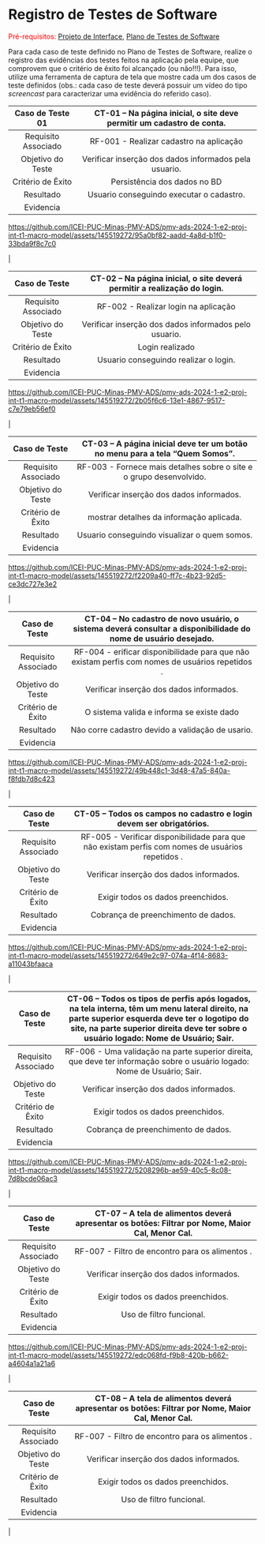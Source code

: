 # Registro de Testes de Software

<span style="color:red">Pré-requisitos: <a href="3-Projeto de Interface.md"> Projeto de Interface</a></span>, <a href="8-Plano de Testes de Software.md"> Plano de Testes de Software</a>

Para cada caso de teste definido no Plano de Testes de Software, realize o registro das evidências dos testes feitos na aplicação pela equipe, que comprovem que o critério de êxito foi alcançado (ou não!!!). Para isso, utilize uma ferramenta de captura de tela que mostre cada um dos casos de teste definidos (obs.: cada caso de teste deverá possuir um vídeo do tipo _screencast_ para caracterizar uma evidência do referido caso).

| **Caso de Teste 01** 	| **CT-01 – Na página inicial, o site deve permitir um cadastro de conta.** 	|
|:---:	|:---:	|
|	Requisito Associado 	| RF-001 - Realizar cadastro na aplicação |
| Objetivo do Teste 	| Verificar inserção dos dados informados pela usuario. |
|Critério de Êxito | Persistência dos dados no BD  |
| Resultado 	| Usuario conseguindo executar o cadastro. |
|Evidencia | 

https://github.com/ICEI-PUC-Minas-PMV-ADS/pmv-ads-2024-1-e2-proj-int-t1-macro-model/assets/145519272/95a0bf82-aadd-4a8d-b1f0-33bda9f8c7c0

  |

| **Caso de Teste** 	| **CT-02 – Na página inicial, o site deverá permitir a realização do login.** 	   |
|:---:	|:---:	|
|	Requisito Associado 	| RF-002 - Realizar login na aplicação |
| Objetivo do Teste 	| Verificar inserção dos dados informados pelo usuario. |
|Critério de Êxito | Login realizado  |
| Resultado 	| Usuario conseguindo realizar o login. |
|Evidencia | 

https://github.com/ICEI-PUC-Minas-PMV-ADS/pmv-ads-2024-1-e2-proj-int-t1-macro-model/assets/145519272/2b05f6c6-13e1-4867-9517-c7e79eb56ef0

  |


| **Caso de Teste** 	| **CT-03 – A página inicial deve ter um botão no menu para a tela “Quem Somos”.** 	   |
|:---:	|:---:	|
|	Requisito Associado 	| RF-003 - Fornece mais detalhes sobre o site e o grupo desenvolvido. |
| Objetivo do Teste 	| Verificar inserção dos dados informados. |
|Critério de Êxito | mostrar detalhes da informação aplicada.  |
| Resultado 	| Usuario conseguindo visualizar o quem somos. |
|Evidencia | 

https://github.com/ICEI-PUC-Minas-PMV-ADS/pmv-ads-2024-1-e2-proj-int-t1-macro-model/assets/145519272/f2209a40-ff7c-4b23-92d5-ce3dc727e3e2

  |

| **Caso de Teste** 	| **CT-04 – No cadastro de novo usuário, o sistema deverá consultar a disponibilidade do nome de usuário desejado.**  	   |
|:---:	|:---:	|
|	Requisito Associado 	| RF-004 - erificar disponibilidade para que não existam perfis com nomes de usuários repetidos . |
| Objetivo do Teste 	| Verificar inserção dos dados informados. |
|Critério de Êxito | O sistema valida e informa se existe dado  |
| Resultado 	| Não corre cadastro devido a validação de usario. |
|Evidencia | 



https://github.com/ICEI-PUC-Minas-PMV-ADS/pmv-ads-2024-1-e2-proj-int-t1-macro-model/assets/145519272/49b448c1-3d48-47a5-840a-f8fdb7d8c423



  |


| **Caso de Teste** 	| **CT-05 – Todos os campos no cadastro e login devem ser obrigatórios.**	   |
|:---:	|:---:	|
|	Requisito Associado 	| RF-005 - Verificar disponibilidade para que não existam perfis com nomes de usuários repetidos . |
| Objetivo do Teste 	| Verificar inserção dos dados informados. |
|Critério de Êxito | Exigir todos os dados preenchidos.  |
| Resultado 	| Cobrança de preenchimento de dados. |
|Evidencia | 



https://github.com/ICEI-PUC-Minas-PMV-ADS/pmv-ads-2024-1-e2-proj-int-t1-macro-model/assets/145519272/649e2c97-074a-4f14-8683-a11043bfaaca



  |


| **Caso de Teste** 	| **CT-06 – Todos os tipos de perfis após logados, na tela interna, têm um menu lateral direito, na parte superior esquerda deve ter o logotipo do site, na parte superior direita deve ter sobre o usuário logado: Nome de Usuário; Sair.**	   |
|:---:	|:---:	|
|	Requisito Associado 	| RF-006 - Uma validação na parte superior direita, que deve ter informação sobre o usuário logado: Nome de Usuário; Sair. |
| Objetivo do Teste 	| Verificar inserção dos dados informados. |
|Critério de Êxito | Exigir todos os dados preenchidos.  |
| Resultado 	| Cobrança de preenchimento de dados. |
|Evidencia | 



https://github.com/ICEI-PUC-Minas-PMV-ADS/pmv-ads-2024-1-e2-proj-int-t1-macro-model/assets/145519272/5208296b-ae59-40c5-8c08-7d8bcde06ac3



  |



| **Caso de Teste** 	| **CT-07 – A tela de alimentos deverá apresentar os botões: Filtrar por Nome, Maior Cal, Menor Cal.** 	   |
|:---:	|:---:	|
|	Requisito Associado 	| RF-007 - Filtro de encontro para os alimentos . |
| Objetivo do Teste 	| Verificar inserção dos dados informados. |
|Critério de Êxito | Exigir todos os dados preenchidos.  |
| Resultado 	| Uso de filtro funcional. |
|Evidencia | 



https://github.com/ICEI-PUC-Minas-PMV-ADS/pmv-ads-2024-1-e2-proj-int-t1-macro-model/assets/145519272/edc068fd-f9b8-420b-b662-a4604a1a21a6


  |


| **Caso de Teste** 	| **CT-08 – A tela de alimentos deverá apresentar os botões: Filtrar por Nome, Maior Cal, Menor Cal.** 	   |
|:---:	|:---:	|
|	Requisito Associado 	| RF-007 - Filtro de encontro para os alimentos . |
| Objetivo do Teste 	| Verificar inserção dos dados informados. |
|Critério de Êxito | Exigir todos os dados preenchidos.  |
| Resultado 	| Uso de filtro funcional. |
|Evidencia |





 |

